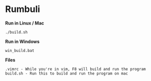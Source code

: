 # Rumbuli


**Run in Linux / Mac**

```
./build.sh
```

**Run in Windows**

```
win_build.bat
```

**Files**

```
.vimrc - While you're in vim, F8 will build and run the program
build.sh - Run this to build and run the program on mac
```


